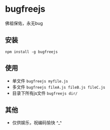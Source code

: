 bugfreejs
=========

佛祖保佑，永无bug

## 安装
``npm install -g bugfreejs``

## 使用
* 单文件 ``bugfreejs myfile.js``
* 多文件 ``bugfreejs fileA.js fileB.js fileC.js``
* 目录下所有js文件 ``bugfreejs dir/``

## 其他
* 仅供娱乐，祝编码愉快 ^_^

